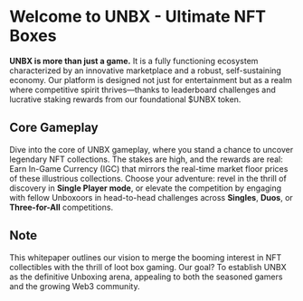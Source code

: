# **Welcome to UNBX - Ultimate NFT Boxes**

**UNBX is more than just a game.** It is a fully functioning ecosystem characterized by an innovative marketplace and a robust, self-sustaining economy. Our platform is designed not just for entertainment but as a realm where competitive spirit thrives—thanks to leaderboard challenges and lucrative staking rewards from our foundational $UNBX token.

## **Core Gameplay**

Dive into the core of UNBX gameplay, where you stand a chance to uncover legendary NFT collections. The stakes are high, and the rewards are real: Earn In-Game Currency (IGC) that mirrors the real-time market floor prices of these illustrious collections. Choose your adventure: revel in the thrill of discovery in **Single Player mode**, or elevate the competition by engaging with fellow Unboxoors in head-to-head challenges across **Singles**, **Duos**, or **Three-for-All** competitions.

## **Note**
This whitepaper outlines our vision to merge the booming interest in NFT collectibles with the thrill of loot box gaming. Our goal? To establish UNBX as the definitive Unboxing arena, appealing to both the seasoned gamers and the growing Web3 community.
